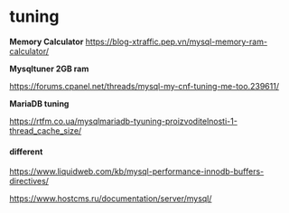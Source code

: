 tuning
======
**Memory Calculator**
https://blog-xtraffic.pep.vn/mysql-memory-ram-calculator/

**Mysqltuner 2GB ram**

https://forums.cpanel.net/threads/mysql-my-cnf-tuning-me-too.239611/

**MariaDB tuning**

https://rtfm.co.ua/mysqlmariadb-tyuning-proizvoditelnosti-1-thread_cache_size/

#### different
<https://www.liquidweb.com/kb/mysql-performance-innodb-buffers-directives/>

<https://www.hostcms.ru/documentation/server/mysql/>